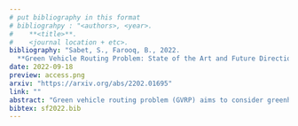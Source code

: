 ```yaml
---
# put bibliography in this format
# bibliograhpy : "<authors>, <year>.
#    **<title>**.
#    <journal location + etc>.
bibliography: "Sabet, S., Farooq, B., 2022.
  **Green Vehicle Routing Problem: State of the Art and Future Directions**. IEEE Access." # surround Title with **<title>**
date: 2022-09-18
preview: access.png
arxiv: "https://arxiv.org/abs/2202.01695"
link: ""
abstract: "Green vehicle routing problem (GVRP) aims to consider greenhouse gas emissions reduction, while routing the vehicles. It can be either through adopting Alternative Fuel Vehicles (AFVs) or with existing conventional fossil fuel vehicles in fleets. GVRP also takes into account environmental sustainability in transportation and logistics. We critically review several variations and specializations of GVRP to address issues related to charging, pickup, delivery, and energy consumption. Starting with the concepts and definitions of GVRP, we summarize the key elements and contributors to GVRP publications. Afterward, the issues regarding each category of green vehicle routing are reviewed, based on which key future research directions and challenges are suggested. It was observed that the main focus of previous publications is on the operational level routing decision and not the supply chain issues. The majority of publications used metaheuristic methods, while overlooking the emerging machine learning methods. We envision that in addition to machine learning, reinforcement learning, distributed systems, the internet of vehicles (IoV), and new fuel technologies have a strong role in developing the GVRP research further."
bibtex: sf2022.bib
---
```

